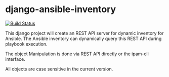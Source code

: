 django-ansible-inventory
========================

[![Build Status](https://travis-ci.org/infodot-be/django-ansible-inventory.svg?branch=master)](https://travis-ci.org/infodot-be/django-ansible-inventory)

This django project will create an REST API server for dynamic inventory for Ansible.
The Ansible inventory can dynamically query this REST API during playbook execution.

The object Manipulation is done via REST API directly or the ipam-cli interface.

All objects are case sensitive in the current version.
